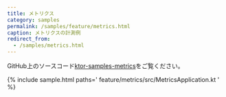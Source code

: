 ```yaml
---
title: メトリクス
category: samples
permalink: /samples/feature/metrics.html
caption: メトリクスの計測例
redirect_from:
  - /samples/metrics.html
---
```


GitHub上のソースコード[ktor-samples-metrics](https://github.com/ktorio/ktor-samples/blob/master/feature/metrics/src/MetricsApplication.kt)をご覧ください。

{% include sample.html paths='
    feature/metrics/src/MetricsApplication.kt
' %}

